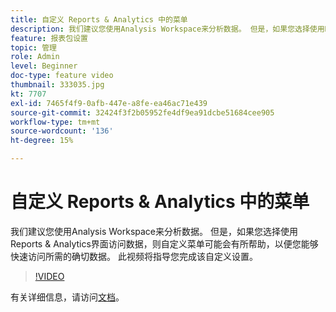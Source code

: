 ```yaml
---
title: 自定义 Reports & Analytics 中的菜单
description: 我们建议您使用Analysis Workspace来分析数据。 但是，如果您选择使用Reports & Analytics界面访问数据，则自定义菜单可能会有所帮助，以便您能够快速访问所需的确切数据。 此视频将指导您完成该自定义设置。
feature: 报表包设置
topic: 管理
role: Admin
level: Beginner
doc-type: feature video
thumbnail: 333035.jpg
kt: 7707
exl-id: 7465f4f9-0afb-447e-a8fe-ea46ac71e439
source-git-commit: 32424f3f2b05952fe4df9ea91dcbe51684cee905
workflow-type: tm+mt
source-wordcount: '136'
ht-degree: 15%

---
```


# 自定义 Reports &amp; Analytics 中的菜单

我们建议您使用Analysis Workspace来分析数据。 但是，如果您选择使用Reports &amp; Analytics界面访问数据，则自定义菜单可能会有所帮助，以便您能够快速访问所需的确切数据。 此视频将指导您完成该自定义设置。

>[!VIDEO](https://video.tv.adobe.com/v/333035/?quality=12&learn=on)

有关详细信息，请访问[文档](https://experienceleague.adobe.com/docs/analytics/admin/admin-tools/customize-menus.html)。
